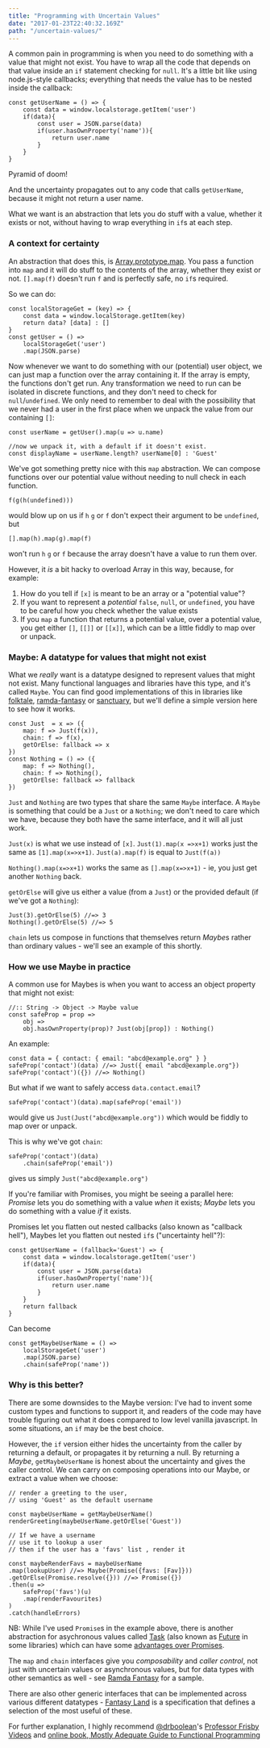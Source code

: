 ```yaml
---
title: "Programming with Uncertain Values"
date: "2017-01-23T22:40:32.169Z"
path: "/uncertain-values/"
---
```


A common pain in programming is when you need to do something with a value that might not exist. You have to wrap all the code that depends on that value inside an `if` statement checking for `null`.  It's a little bit like using node.js-style callbacks; everything that needs the value has to be nested inside the callback: 

```
const getUserName = () => {
    const data = window.localstorage.getItem('user')
    if(data){
        const user = JSON.parse(data)
        if(user.hasOwnProperty('name')){
            return user.name
        }
    }
}
```
Pyramid of doom!

And the uncertainty propagates out to any code that calls `getUserName`, because it might not return a user name.

What we want is an abstraction that lets you do stuff with a value, whether it exists or not, without having to wrap everything in `if`s at each step. 

### A context for certainty

An abstraction that does this, is [Array.prototype.map](https://developer.mozilla.org/en/docs/Web/JavaScript/Reference/Global_Objects/Array/map). You pass a function into `map` and it will do stuff to the contents of the array, whether they exist or not. `[].map(f)` doesn't run `f` and is perfectly safe, no `if`s required. 

So we can do:

```
const localStorageGet = (key) => {
    const data = window.localStorage.getItem(key)
    return data? [data] : []
}
const getUser = () => 
    localStorageGet('user')
    .map(JSON.parse)
```

Now whenever we want to do something with our (potential) user object, we can just map a function over the array containing it. If the array is empty, the functions don't get run.
Any transformation we need to run can be isolated in discrete functions, and they don't need to check for `null`/`undefined`. We only need to remember to deal with the possibility that we never had a user in the first place when we unpack the value from our containing `[]`:

```
const userName = getUser().map(u => u.name)

//now we unpack it, with a default if it doesn't exist.
const displayName = userName.length? userName[0] : 'Guest' 
```

We've got something pretty nice with this `map` abstraction.  We can compose functions over our potential value without needing to null check in each function.

```
f(g(h(undefined)))
```

would blow up on us if  `h` `g` or `f` don't expect their argument to be `undefined`, but

```
[].map(h).map(g).map(f)
```

won't run `h` `g` or `f` because the array doesn't have a value to run them over.

However, it _is_ a bit hacky to overload Array in this way, because, for example:
1. How do you tell if `[x]` is meant to be an array or a "potential value"?
2. If you want to represent a _potential_ `false`, `null`, or `undefined`, you have to be careful how you check whether the value exists
3. If you `map` a function that returns a potential value, over a potential value, you get either `[]`, `[[]]` or `[[x]]`, which can be a little fiddly to map over or unpack.

### Maybe: A datatype for values that might not exist

What we _really_ want is a datatype designed to represent values that might not exist. Many functional languages and libraries have this type, and it's called `Maybe`. You can find good implementations of this in libraries like [folktale](http://folktalejs.org/), [ramda-fantasy](https://github.com/ramda/ramda-fantasy/) or [sanctuary](http://sanctuary.org/), but we'll define a simple version here to see how it works.

```
const Just  = x => ({
    map: f => Just(f(x)),
    chain: f => f(x),
    getOrElse: fallback => x
})
const Nothing = () => ({
    map: f => Nothing(),
    chain: f => Nothing(),
    getOrElse: fallback => fallback
})
```

`Just` and `Nothing` are two types that share the same `Maybe` interface. A `Maybe` is something that could be a `Just` or a `Nothing`; we don't need to care which we have, because they both have the same interface, and it will all just work.

`Just(x)` is what we use instead of `[x]`. `Just(1).map(x =>x+1)` works just the same as `[1].map(x=>x+1)`. `Just(a).map(f)` is equal to `Just(f(a))`

`Nothing().map(x=>x+1)` works the same as `[].map(x=>x+1)` - ie, you just get another `Nothing` back. 

`getOrElse` will give us either a value (from a `Just`) or the provided default (if we've got a `Nothing`):

```
Just(3).getOrElse(5) //=> 3
Nothing().getOrElse(5) //=> 5
```

`chain` lets us compose in functions that themselves return *Maybe*s rather than ordinary values - we'll see an example of this shortly.

### How we use Maybe in practice

A common use for Maybes is when you want to access an object property that might not exist:

```
//:: String -> Object -> Maybe value
const safeProp = prop => 
    obj => 
    obj.hasOwnProperty(prop)? Just(obj[prop]) : Nothing()

```

An example:
```
const data = { contact: { email: "abcd@example.org" } }
safeProp('contact')(data) //=> Just({ email "abcd@example.org"})
safeProp('contact')({}) //=> Nothing()
```
But what if we want to safely access `data.contact.email`? 

```
safeProp('contact')(data).map(safeProp('email'))
```
would give us `Just(Just("abcd@example.org"))` which would be fiddly to map over or unpack. 

This is why we've got `chain`:

```
safeProp('contact')(data)
    .chain(safeProp('email'))
```
gives us simply `Just("abcd@example.org")`

If you're familiar with Promises, you might be seeing a parallel here: *Promise* lets you do something with a value _when_ it exists; *Maybe* lets you do something with a value _if_ it exists.

Promises let you flatten out nested callbacks (also known as "callback hell"), Maybes let you flatten out nested `if`s ("uncertainty hell"?):

```
const getUserName = (fallback='Guest') => {
    const data = window.localstorage.getItem('user')
    if(data){
        const user = JSON.parse(data)
        if(user.hasOwnProperty('name')){
            return user.name
        } 
    }
    return fallback
}
```
Can become

```
const getMaybeUserName = () =>
    localStorageGet('user')
    .map(JSON.parse)
    .chain(safeProp('name'))
```

### Why is this better?

There are some downsides to the Maybe version: I've had to invent some custom types and functions to support it, and readers of the code may have trouble figuring out what it does compared to low level vanilla javascript. In some situations, an `if` may be the best choice.

However, the `if` version either hides the uncertainty from the caller by returning a default, or propagates it by returning a null. 
By returning a *Maybe*, `getMaybeUserName` is honest about the uncertainty and gives the caller control. We can carry on composing operations into our Maybe, or extract a value when we choose:

```
// render a greeting to the user, 
// using 'Guest' as the default username

const maybeUserName = getMaybeUserName()
renderGreeting(maybeUserName.getOrElse('Guest'))

// If we have a username
// use it to lookup a user
// then if the user has a 'favs' list , render it

const maybeRenderFavs = maybeUserName
.map(lookupUser) //=> Maybe(Promise({favs: [Fav]}))
.getOrElse(Promise.resolve({})) //=> Promise({})
.then(u => 
    safeProp('favs')(u)
    .map(renderFavourites)
)
.catch(handleErrors)
``` 

NB: While I've used `Promise`s in the example above, there is another abstraction for asychronous values called [Task](http://docs.folktalejs.org/en/latest/api/data/task/Task.html) (also known as [Future](https://github.com/ramda/ramda-fantasy/blob/master/docs/Future.md) in some libraries) which can have some [advantages over Promises](https://glebbahmutov.com/blog/difference-between-promise-and-task/).

The `map` and `chain` interfaces give you *composability* and  *caller control*, not just with uncertain values or asynchronous values, but for data types with other semantics as well - see [Ramda Fantasy](https://github.com/ramda/ramda-fantasy/) for a sample. 

There are also other generic interfaces that can be implemented across various different datatypes - [Fantasy Land](https://github.com/fantasyland/fantasy-land) is a specification that defines a selection of the most useful of these.

For further explanation, I highly recommend [@drboolean](http://twitter.com/drboolean)'s [Professor Frisby Videos](https://egghead.io/courses/professor-frisby-introduces-composable-functional-javascript) and [online book, Mostly Adequate Guide to Functional Programming](https://drboolean.gitbooks.io/mostly-adequate-guide/) 
